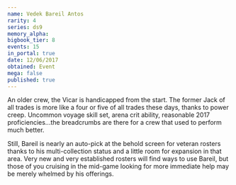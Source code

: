 ```yaml
---
name: Vedek Bareil Antos
rarity: 4
series: ds9
memory_alpha:
bigbook_tier: 8
events: 15
in_portal: true
date: 12/06/2017
obtained: Event
mega: false
published: true
---
```


An older crew, the Vicar is handicapped from the start. The former Jack of all trades is more like a four or five of all trades these days, thanks to power creep. Uncommon voyage skill set, arena crit ability, reasonable 2017 proficiencies...the breadcrumbs are there for a crew that used to perform much better.

Still, Bareil is nearly an auto-pick at the behold screen for veteran rosters thanks to his multi-collection status and a little room for expansion in that area. Very new and very established rosters will find ways to use Bareil, but those of you cruising in the mid-game looking for more immediate help may be merely whelmed by his offerings.
